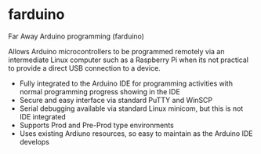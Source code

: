 farduino
=========

Far Away Arduino programming (farduino)

Allows Arduino microcontrollers to be programmed remotely via an intermediate Linux computer such as a Raspberry Pi when its not practical to provide a direct USB connection to a device.

- Fully integrated to the Arduino IDE for programming activities with normal programming progress showing in the IDE
- Secure and easy interface via standard PuTTY and WinSCP
- Serial debugging available via standard Linux minicom, but this is not IDE integrated
- Supports Prod and Pre-Prod type environments
- Uses existing Ardiuno resources, so easy to maintain as the Arduino IDE develops 